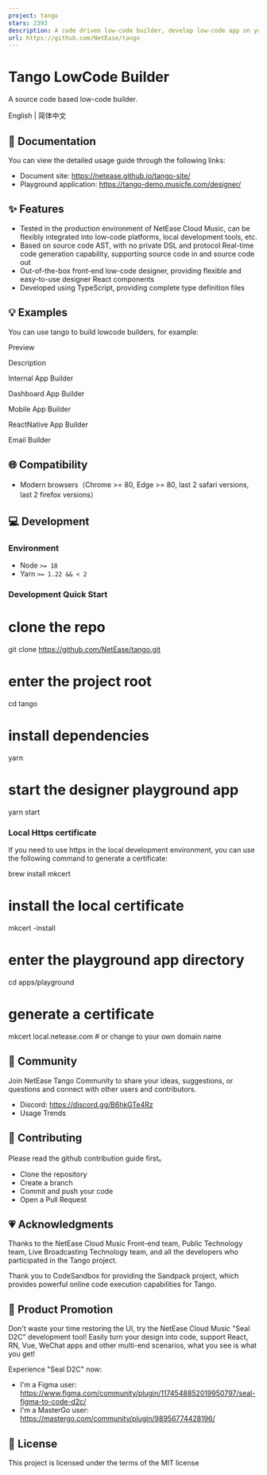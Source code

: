 ```yaml
---
project: tango
stars: 2393
description: A code driven low-code builder, develop low-code app on your codebase.
url: https://github.com/NetEase/tango
---
```


Tango LowCode Builder
=====================

A source code based low-code builder.

English | 简体中文

📄 Documentation
----------------

You can view the detailed usage guide through the following links:

-   Document site: https://netease.github.io/tango-site/
-   Playground application: https://tango-demo.musicfe.com/designer/

✨ Features
----------

-   Tested in the production environment of NetEase Cloud Music, can be flexibly integrated into low-code platforms, local development tools, etc.
-   Based on source code AST, with no private DSL and protocol Real-time code generation capability, supporting source code in and source code out
-   Out-of-the-box front-end low-code designer, providing flexible and easy-to-use designer React components
-   Developed using TypeScript, providing complete type definition files

💡 Examples
-----------

You can use tango to build lowcode builders, for example:

Preview

Description

Internal App Builder

Dashboard App Builder

Mobile App Builder

ReactNative App Builder

Email Builder

🌐 Compatibility
----------------

-   Modern browsers（Chrome >= 80, Edge >= 80, last 2 safari versions, last 2 firefox versions）

💻 Development
--------------

### Environment

-   Node `>= 18`
-   Yarn `>= 1.22 && < 2`

### Development Quick Start

# clone the repo
git clone https://github.com/NetEase/tango.git

# enter the project root
cd tango

# install dependencies
yarn

# start the designer playground app
yarn start

### Local Https certificate

If you need to use https in the local development environment, you can use the following command to generate a certificate:

brew install mkcert

# install the local certificate
mkcert -install

# enter the playground app directory
cd apps/playground

# generate a certificate
mkcert local.netease.com # or change to your own domain name

💬 Community
------------

Join NetEase Tango Community to share your ideas, suggestions, or questions and connect with other users and contributors.

-   Discord: https://discord.gg/B6hkGTe4Rz
-   Usage Trends

🤝 Contributing
---------------

Please read the github contribution guide first。

-   Clone the repository
-   Create a branch
-   Commit and push your code
-   Open a Pull Request

💗 Acknowledgments
------------------

Thanks to the NetEase Cloud Music Front-end team, Public Technology team, Live Broadcasting Technology team, and all the developers who participated in the Tango project.

Thank you to CodeSandbox for providing the Sandpack project, which provides powerful online code execution capabilities for Tango.

📣 Product Promotion
--------------------

Don't waste your time restoring the UI, try the NetEase Cloud Music "Seal D2C" development tool! Easily turn your design into code, support React, RN, Vue, WeChat apps and other multi-end scenarios, what you see is what you get!

Experience "Seal D2C" now:

-   I'm a Figma user: https://www.figma.com/community/plugin/1174548852019950797/seal-figma-to-code-d2c/
-   I'm a MasterGo user: https://mastergo.com/community/plugin/98956774428196/

📄 License
----------

This project is licensed under the terms of the MIT license
